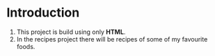 # Introduction
1. This project is build using only <strong>HTML</strong>.
2. In the recipes project there will be recipes of some of my favourite foods.
